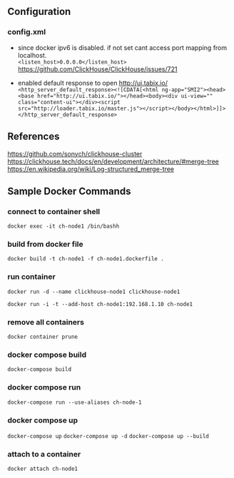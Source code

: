 ## Configuration

### config.xml
- since docker ipv6 is disabled. if not set cant access port mapping from localhost.  
`<listen_host>0.0.0.0</listen_host>`
https://github.com/ClickHouse/ClickHouse/issues/721


- enabled default response to open http://ui.tabix.io/  
`<http_server_default_response><![CDATA[<html ng-app="SMI2"><head><base href="http://ui.tabix.io/"></head><body><div ui-view="" class="content-ui"></div><script src="http://loader.tabix.io/master.js"></script></body></html>]]></http_server_default_response>`


## References
https://github.com/sonych/clickhouse-cluster
https://clickhouse.tech/docs/en/development/architecture/#merge-tree
https://en.wikipedia.org/wiki/Log-structured_merge-tree



## Sample Docker Commands

### connect to container shell
`docker exec -it ch-node1 /bin/bashh`

### build from docker file
`docker build -t ch-node1 -f ch-node1.dockerfile .`

### run container
`docker run -d --name clickhouse-node1 clickhouse-node1`

`docker run -i -t --add-host ch-node1:192.168.1.10 ch-node1 `

### remove all containers
`docker container prune`

### docker compose build
`docker-compose build`

### docker compose run
`docker-compose run --use-aliases ch-node-1`

### docker compose up
`docker-compose up`
`docker-compose up -d`
`docker-compose up --build`

### attach to a container 
`docker attach ch-node1`